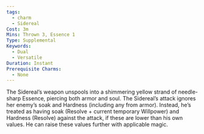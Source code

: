 ```yaml
---
tags:
  - charm
  - Sidereal
Cost: 3m
Mins: Thrown 3, Essence 1
Type: Supplemental
Keywords:
  - Dual
  - Versatile
Duration: Instant
Prerequisite Charms:
  - None
---
```

The Sidereal’s weapon unspools into a shimmering yellow strand of needle-sharp Essence, piercing both armor and soul. The Sidereal’s attack ignores her enemy’s soak and Hardness (including any from armor). Instead, he’s treated as having soak (Resolve + current temporary Willpower) and Hardness (Resolve) against the attack, if these are lower than his own values. He can raise these values further with applicable magic.